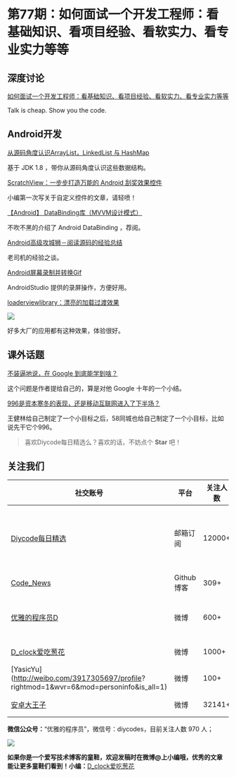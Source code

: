 # 第77期：如何面试一个开发工程师：看基础知识、看项目经验、看软实力、看专业实力等等

## 深度讨论

[如何面试一个开发工程师：看基础知识、看项目经验、看软实力、看专业实力等等](http://www.diycode.cc/news/1075)

Talk is cheap. Show you the code.

## Android开发

[从源码角度认识ArrayList，LinkedList 与 HashMap](http://www.jianshu.com/p/f174d49b391c)

基于 JDK 1.8 ，带你从源码角度认识这些数据结构。

[ScratchView：一步步打造万能的 Android 刮奖效果控件](http://www.diycode.cc/topics/287)

小编第一次写关于自定义控件的文章，请轻喷！

[ 【Android】 DataBinding库（MVVM设计模式）](http://www.jianshu.com/p/5dcdc5798d85)

不吹不黑的介绍了 Android DataBinding ，荐阅。

[Android高级攻城狮－阅读源码的经验总结](http://www.jianshu.com/p/be86e5678252)

老司机的经验之谈。

[Android屏幕录制并转换Gif](https://segmentfault.com/a/1190000006794884)

AndroidStudio 提供的录屏操作，方便好用。

[loaderviewlibrary：漂亮的加载过渡效果](https://github.com/elye/loaderviewlibrary)

![](https://camo.githubusercontent.com/ad3e2fed505b8ae48e2a407f1e21361473605639/68747470733a2f2f7374617469632e7769787374617469632e636f6d2f6d656469612f6437343863335f32383338316330663131306634646336386663643334306235303366383661322537456d76322e676966)

好多大厂的应用都有这种效果，体验很好。

## 课外话题

[不装逼地说，在 Google 到底能学到啥？](http://mp.weixin.qq.com/s?__biz=MzA5NjM1MDI5Mg==&mid=2652283494&idx=1&sn=5674d47f906ed13dae8b1508e82d1861&scene=1&srcid=0902FlvPKYT2vOccsjSjUWp5&from=singlemessage&isappinstalled=0#wechat_redirect)

这个问题是作者提给自己的，算是对他 Google 十年的一个小结。

[996是资本寒冬的表现，还是移动互联网进入了下半场？](http://mp.weixin.qq.com/s?__biz=MjM5NDkxMTgyNw==&mid=2653058053&idx=1&sn=04cc0020270253fe203ec75b844aa001&scene=2&srcid=0903r6KOUJhNkpEzmsKhazhG&from=timeline&isappinstalled=0#wechat_redirect)

王健林给自己制定了一个小目标之后，58同城也给自己制定了一个小目标，比如说先干它个996。

> 喜欢Diycode每日精选么？喜欢的话，不妨点个 **Star** 吧！

## 关注我们

| 社交账号  |  平台  | 关注人数 | 说明 |
| -------- | -------- | -------- | -------- |
| [Diycode每日精选](http://list.qq.com/cgi-bin/qf_invite?id=d469993d2c888e971c0fbb2309c4d84256968386b126b967)|   邮箱订阅  | 12000+ | 每日分享一次Android、iOS、Swfit技术干货  |
| [Code_News](https://github.com/DiyCodes/code_news) |    Github博客  |309+ | 每日邮件推送列表  |
| [优雅的程序员D](http://weibo.com/u/5891258264) |   微博  | 600+ | 官方微博，每日分享开源信息  |
| [D_clock爱吃葱花](http://weibo.com/u/2480694892)  |   微博  | 1000+ | 日报发起人  |
|[YasicYu](http://weibo.com/3917305697/profile? rightmod=1&wvr=6&mod=personinfo&is_all=1)  |   微博  | 100+ | 日报发起人  |
|[安卓大王子](http://weibo.com/apkbus/)   |   微博  | 32141+ | 日报发起人  |



**微信公众号：**“优雅的程序员”，微信号：diycodes，目前关注人数 970 人；

![](http://upload-images.jianshu.io/upload_images/1846413-b42abfa70f909099.jpg?imageMogr2/auto-orient/strip%7CimageView2/2/w/1240)

**如果你是一个爱写技术博客的童鞋，欢迎发稿时在微博@上小编哦，优秀的文章能让更多童鞋们看到！小编：**[D_clock爱吃葱花](http://weibo.com/2480694892/profile?rightmod=1&wvr=6&mod=personinfo&is_all=1)
